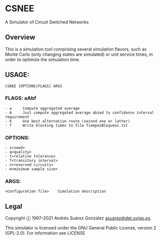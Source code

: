 CSNEE
======

A Simulator of Circuit Switched Networks

## Overview

This is a simulation tool comprising several simulation flavors, such as Monte Carlo (only changing states are simulated) or unit service times, in order to optimize the simulation time. 

## USAGE:
	CSNEE [OPTIONS|FLAGS] ARGS

### FLAGS: aAbf
	- a		Compute aggregated average
	- A		Just compute aggregated average abied to confidence interval requirement
	- b		Use best alternative route (second one or latter)
	- f		Write blocking times to file TiemposBloqueos.txt

### OPTIONS:

 	- s<seed>
	- q<quality>
	- t<relative tolerance>
	- T<transitory interval>
	- n<reserved circuits>
	- m<minimum sample size>

### ARGS:

	<Configuration file>	Simulation description
## Legal
Copyright ⓒ 1997–2021 Andrés Suárez González <asuarez@det.uvigo.es>.

This simulator is licensed under the GNU General Public License, version 2 (GPL-2.0). For information see LICENSE

